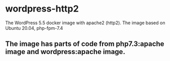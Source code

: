 # wordpress-http2
The WordPress 5.5 docker image with apache2 (http2). The image based on Ubuntu 20.04, php-fpm-7.4
## The image has parts of code from php7.3:apache image and wordpress:apache image.
